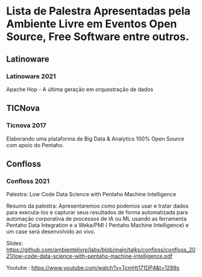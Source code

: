 # Lista de Palestra Apresentadas pela Ambiente Livre em Eventos Open Source, Free Software entre outros.


## Latinoware

### Latinoware 2021
Apache Hop - A última geração em orquestração de dados


## TICNova

### Ticnova 2017

Elaborando uma plataforma de Big Data & Analytics 100% Open Source com apoio do Pentaho.


## Confloss

### Confloss 2021
 
Palestra: Low Code Data Science with Pentaho Machine Intelligence

Resumo da palestra:
Apresentaremos como podemos usar e tratar dados para executa-los e capturar seus resultados de forma automatizada para automação corporativa de processos de IA ou ML usando as ferramenta Pentaho Data Integration e a Weka/PMI ( Pentaho Machine Intelligence) e um case será desenvolvido ao vivo.

Slides: https://github.com/ambientelivre/labs/blob/main/talks/confloss/confloss_2021/low-code-data-science-with-pentaho-machine-intelligence.pdf

Youtube : https://www.youtube.com/watch?v=TcmHt171DP4&t=1299s
